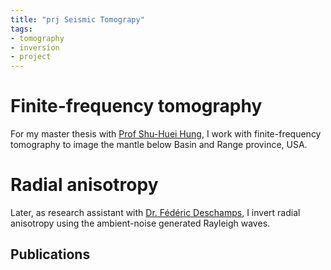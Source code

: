 ```yaml
---
title: "prj Seismic Tomograpy"
tags: 
- tomography
- inversion
- project
---
```


# Finite-frequency tomography
For my master thesis with [Prof Shu-Huei Hung](http://web.gl.ntu.edu.tw/ENG/index.php/about-us/faculty/professors/item/49-professor-shu-huei-hung), I work with finite-frequency tomography to image the mantle below Basin and Range province, USA.

# Radial anisotropy
Later, as research assistant with [Dr. Fédéric Deschamps](https://www.earth.sinica.edu.tw/member/info/13?lang=en), I invert radial anisotropy using the ambient-noise generated Rayleigh waves.

## Publications
